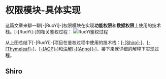 # 权限模块-具体实现

这篇文章来聊一聊[-[RuoYi]-]权限模块在实现**功能权限**和**数据权限**上使用的技术栈。[-[RuoYi]-]的相关鉴权过程：
![RuoYi鉴权过程](/img/RuoYi_autho_process.png)

从上图总结下[-[RuoYi]-]项目在鉴权过程中使用的技术栈：[[-[Shiro]-]]()、[[-[Thymeleaf]-]]()、[[-[AOP]-]]()和[注解[-[(Anno)]-]]()，接下来就详细的解释下实现过程。

## Shiro


